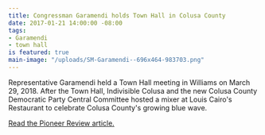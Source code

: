 ```yaml
---
title: Congressman Garamendi holds Town Hall in Colusa County
date: 2017-01-21 14:00:00 -08:00
tags:
- Garamendi
- town hall
is featured: true
main-image: "/uploads/SM-Garamendi--696x464-983703.png"
---
```


Representative Garamendi held a Town Hall meeting in Williams on March 29, 2018. After the Town Hall, Indivisible Colusa and the new Colusa County Democratic Party Central Committee hosted a mixer at Louis Cairo's Restaurant to celebrate Colusa County's growing blue wave.

[Read the Pioneer Review article. ](http://williamspioneer.com/article/86193)